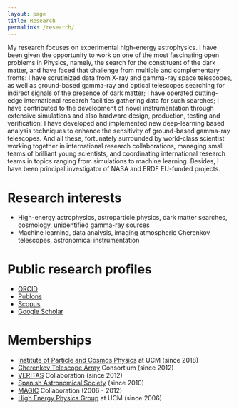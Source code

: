 ```yaml
---
layout: page
title: Research
permalink: /research/
---
```


My research focuses on experimental high-energy astrophysics. I have been given the opportunity to work on one of the most fascinating  open problems in Physics, namely, the search for the constituent of the dark matter, and have faced that challenge from multiple and complementary fronts: I have scrutinized data from X-ray and gamma-ray space telescopes, as well as ground-based gamma-ray and optical telescopes searching for indirect signals of the presence of dark matter; I have operated cutting-edge international research facilities gathering data for such searches; I have contributed to the development of novel instrumentation through extensive simulations and also hardware design, production, testing and verification;  I have developed and implemented new deep-learning based analysis techniques to enhance the sensitivity of ground-based gamma-ray telescopes. And all these, fortunately surrounded by world-class scientist working together in international research collaborations, managing small teams of brilliant young scientists, and coordinating international research teams in topics ranging from simulations to machine learning. Besides, I have been principal investigator of NASA and ERDF EU-funded projects.

# Research interests

* High-energy astrophysics, astroparticle physics, dark matter searches, cosmology, unidentified gamma-ray sources
* Machine learning, data analysis, imaging atmospheric Cherenkov telescopes, astronomical instrumentation

# Public research profiles

* [ORCID](http://orcid.org/0000-0003-3343-0755)
* [Publons](https://publons.com/researcher/1678884/daniel-nieto)
* [Scopus](http://www.scopus.com/authid/detail.uri?authorId=18936208000)
* [Google Scholar](https://scholar.google.nl/citations?hl=en&user=YjEXg4IAAAAJ)


# Memberships

* [Institute of Particle and Cosmos Physics](https://www.ucm.es/iparcos/) at UCM (since 2018)
* [Cherenkov Telescope Array](https://www.cta-observatory.org/) Consortium (since 2012)
* [VERITAS](http://veritas.sao.arizona.edu/) Collaboration (since 2012)
* [Spanish Astronomical Society](https://www.sea-astronomia.es/) (since 2010)
* [MAGIC](https://magic.mpp.mpg.de/) Collaboration (2006 - 2012)
* [High Energy Physics Group](https://www.gae.ucm.es/) at UCM (since 2006)
